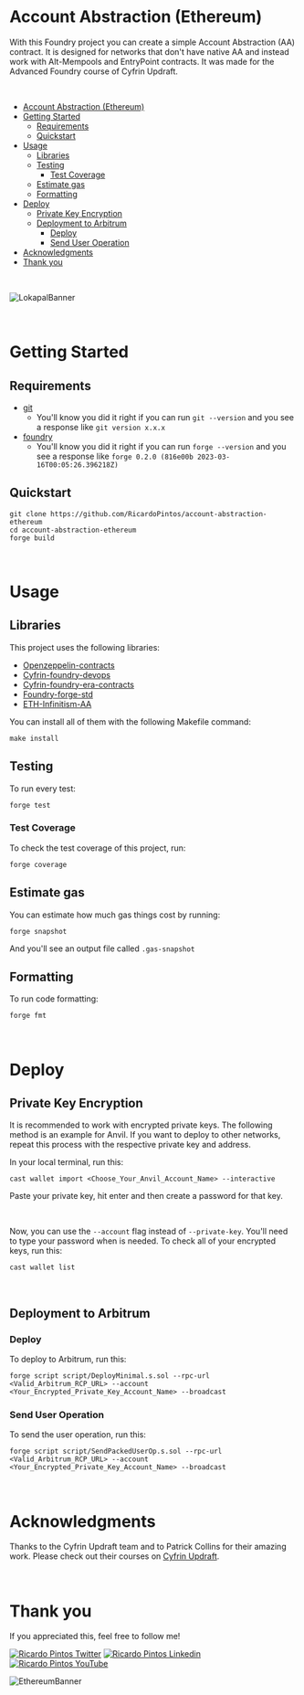 # Account Abstraction (Ethereum)

With this Foundry project you can create a simple Account Abstraction (AA) contract. It is designed for networks that don't have native AA and instead work with Alt-Mempools and EntryPoint contracts. It was made for the Advanced Foundry course of Cyfrin Updraft.

<br>

- [Account Abstraction (Ethereum)](#account-abstraction-ethereum)
- [Getting Started](#getting-started)
  - [Requirements](#requirements)
  - [Quickstart](#quickstart)
- [Usage](#usage)
  - [Libraries](#libraries)
  - [Testing](#testing)
    - [Test Coverage](#test-coverage)
  - [Estimate gas](#estimate-gas)
  - [Formatting](#formatting)
- [Deploy](#deploy)
  - [Private Key Encryption](#private-key-encryption)
  - [Deployment to Arbitrum](#deployment-to-arbitrum)
    - [Deploy](#deploy-1)
    - [Send User Operation](#send-user-operation)
- [Acknowledgments](#acknowledgments)
- [Thank you](#thank-you)

<br>

![LokapalBanner](https://github.com/user-attachments/assets/5358f442-06f3-4bf4-b22f-fbefb2743762)

<br>

# Getting Started

## Requirements

- [git](https://git-scm.com/book/en/v2/Getting-Started-Installing-Git)
  - You'll know you did it right if you can run `git --version` and you see a response like `git version x.x.x`
- [foundry](https://getfoundry.sh/)
  - You'll know you did it right if you can run `forge --version` and you see a response like `forge 0.2.0 (816e00b 2023-03-16T00:05:26.396218Z)`

## Quickstart

```
git clone https://github.com/RicardoPintos/account-abstraction-ethereum
cd account-abstraction-ethereum
forge build
```

<br>

# Usage

## Libraries

This project uses the following libraries:

- [Openzeppelin-contracts](https://github.com/OpenZeppelin/openzeppelin-contracts)
- [Cyfrin-foundry-devops](https://github.com/Cyfrin/foundry-devops)
- [Cyfrin-foundry-era-contracts](https://github.com/Cyfrin/foundry-era-contracts)
- [Foundry-forge-std](https://github.com/foundry-rs/forge-std)
- [ETH-Infinitism-AA](https://github.com/eth-infinitism/account-abstraction)

You can install all of them with the following Makefile command:

```
make install
```

## Testing

To run every test:

```
forge test
```

### Test Coverage

To check the test coverage of this project, run:

```
forge coverage
```

## Estimate gas

You can estimate how much gas things cost by running:

```
forge snapshot
```

And you'll see an output file called `.gas-snapshot`

## Formatting

To run code formatting:

```
forge fmt
```

<br>

# Deploy

## Private Key Encryption

It is recommended to work with encrypted private keys. The following method is an example for Anvil. If you want to deploy to other networks, repeat this process with the respective private key and address.

In your local terminal, run this:

```
cast wallet import <Choose_Your_Anvil_Account_Name> --interactive
```

Paste your private key, hit enter and then create a password for that key. 

<br>

Now, you can use the `--account` flag instead of `--private-key`. You'll need to type your password when is needed. To check all of your encrypted keys, run this:

```
cast wallet list
```

<br>

## Deployment to Arbitrum

### Deploy

To deploy to Arbitrum, run this:

```
forge script script/DeployMinimal.s.sol --rpc-url <Valid_Arbitrum_RCP_URL> --account <Your_Encrypted_Private_Key_Account_Name> --broadcast
```

### Send User Operation

To send the user operation, run this:

```
forge script script/SendPackedUserOp.s.sol --rpc-url <Valid_Arbitrum_RCP_URL> --account <Your_Encrypted_Private_Key_Account_Name> --broadcast
```

<br>

# Acknowledgments

Thanks to the Cyfrin Updraft team and to Patrick Collins for their amazing work. Please check out their courses on [Cyfrin Updraft](https://updraft.cyfrin.io/courses).

<br>

# Thank you

If you appreciated this, feel free to follow me!

[![Ricardo Pintos Twitter](https://img.shields.io/badge/Twitter-1DA1F2?style=for-the-badge&logo=x&logoColor=white)](https://x.com/pintosric)
[![Ricardo Pintos Linkedin](https://img.shields.io/badge/LinkedIn-0077B5?style=for-the-badge&logo=linkedin&logoColor=white)](https://www.linkedin.com/in/ricardo-mauro-pintos/)
[![Ricardo Pintos YouTube](https://img.shields.io/badge/YouTube-FF0000?style=for-the-badge&logo=youtube&logoColor=white)](https://www.youtube.com/@PintosRic)

![EthereumBanner](https://github.com/user-attachments/assets/8a1c6e53-2e66-4256-9312-252a0360b7df)
